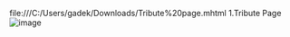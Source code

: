file:///C:/Users/gadek/Downloads/Tribute%20page.mhtml
1.Tribute Page
![image](https://github.com/Gadekar20/HTML-CSS-Learning/assets/133889504/241bb4fb-d983-4c7b-aacd-8070c8d85c62)




